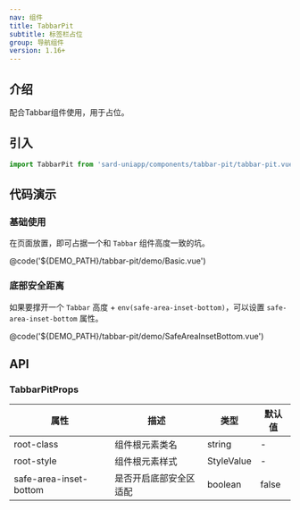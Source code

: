 ```yaml
---
nav: 组件
title: TabbarPit
subtitle: 标签栏占位
group: 导航组件
version: 1.16+
---
```


## 介绍

配合Tabbar组件使用，用于占位。

## 引入

```ts
import TabbarPit from 'sard-uniapp/components/tabbar-pit/tabbar-pit.vue'
```

## 代码演示

### 基础使用

在页面放置，即可占据一个和 `Tabbar` 组件高度一致的坑。

@code('${DEMO_PATH}/tabbar-pit/demo/Basic.vue')

### 底部安全距离

如果要撑开一个 `Tabbar` 高度 + `env(safe-area-inset-bottom)`，可以设置 `safe-area-inset-bottom` 属性。

@code('${DEMO_PATH}/tabbar-pit/demo/SafeAreaInsetBottom.vue')

## API

### TabbarPitProps

| 属性                   | 描述                   | 类型       | 默认值 |
| ---------------------- | ---------------------- | ---------- | ------ |
| root-class             | 组件根元素类名         | string     | -      |
| root-style             | 组件根元素样式         | StyleValue | -      |
| safe-area-inset-bottom | 是否开启底部安全区适配 | boolean    | false  |
